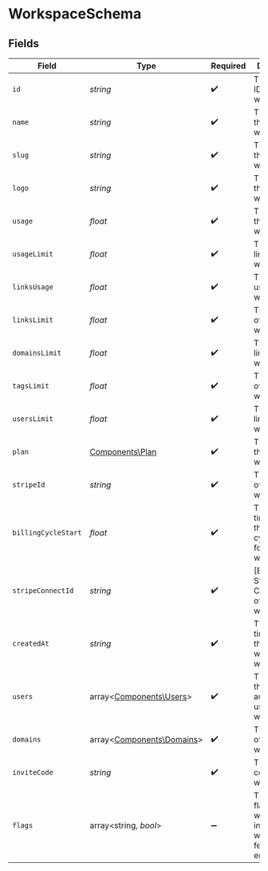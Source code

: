 # WorkspaceSchema


## Fields

| Field                                                                      | Type                                                                       | Required                                                                   | Description                                                                |
| -------------------------------------------------------------------------- | -------------------------------------------------------------------------- | -------------------------------------------------------------------------- | -------------------------------------------------------------------------- |
| `id`                                                                       | *string*                                                                   | :heavy_check_mark:                                                         | The unique ID of the workspace.                                            |
| `name`                                                                     | *string*                                                                   | :heavy_check_mark:                                                         | The name of the workspace.                                                 |
| `slug`                                                                     | *string*                                                                   | :heavy_check_mark:                                                         | The slug of the workspace.                                                 |
| `logo`                                                                     | *string*                                                                   | :heavy_check_mark:                                                         | The logo of the workspace.                                                 |
| `usage`                                                                    | *float*                                                                    | :heavy_check_mark:                                                         | The usage of the workspace.                                                |
| `usageLimit`                                                               | *float*                                                                    | :heavy_check_mark:                                                         | The usage limit of the workspace.                                          |
| `linksUsage`                                                               | *float*                                                                    | :heavy_check_mark:                                                         | The links usage of the workspace.                                          |
| `linksLimit`                                                               | *float*                                                                    | :heavy_check_mark:                                                         | The links limit of the workspace.                                          |
| `domainsLimit`                                                             | *float*                                                                    | :heavy_check_mark:                                                         | The domains limit of the workspace.                                        |
| `tagsLimit`                                                                | *float*                                                                    | :heavy_check_mark:                                                         | The tags limit of the workspace.                                           |
| `usersLimit`                                                               | *float*                                                                    | :heavy_check_mark:                                                         | The users limit of the workspace.                                          |
| `plan`                                                                     | [Components\Plan](../../Models/Components/Plan.md)                         | :heavy_check_mark:                                                         | The plan of the workspace.                                                 |
| `stripeId`                                                                 | *string*                                                                   | :heavy_check_mark:                                                         | The Stripe ID of the workspace.                                            |
| `billingCycleStart`                                                        | *float*                                                                    | :heavy_check_mark:                                                         | The date and time when the billing cycle starts for the workspace.         |
| `stripeConnectId`                                                          | *string*                                                                   | :heavy_check_mark:                                                         | [BETA]: The Stripe Connect ID of the workspace.                            |
| `createdAt`                                                                | *string*                                                                   | :heavy_check_mark:                                                         | The date and time when the workspace was created.                          |
| `users`                                                                    | array<[Components\Users](../../Models/Components/Users.md)>                | :heavy_check_mark:                                                         | The role of the authenticated user in the workspace.                       |
| `domains`                                                                  | array<[Components\Domains](../../Models/Components/Domains.md)>            | :heavy_check_mark:                                                         | The domains of the workspace.                                              |
| `inviteCode`                                                               | *string*                                                                   | :heavy_check_mark:                                                         | The invite code of the workspace.                                          |
| `flags`                                                                    | array<string, *bool*>                                                      | :heavy_minus_sign:                                                         | The feature flags of the workspace, indicating which features are enabled. |